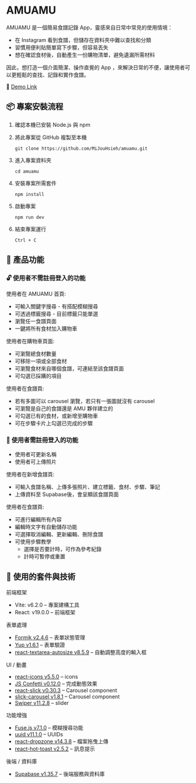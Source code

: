 # AMUAMU

AMUAMU 是一個簡易食譜記錄 App，靈感來自日常中常見的使用情境：
- 在 Instagram 看到食譜，但儲存在資料夾中難以查找和分類
- 習慣用便利貼簡單寫下步驟，但容易丟失
- 想在確認食材後，自動產生一份購物清單，避免遺漏所需材料

因此，想打造一個介面簡潔、操作直覺的 App ，來解決日常的不便，讓使用者可以更輕鬆的查找、記錄和實作食譜。

🔗 [Demo Link](https://amuamu-six.vercel.app/)

## 📦 專案安裝流程

1. 確認本機已安裝 Node.js 與 npm
2. 將此專案從 GitHub 複製至本機

    ```
    git clone https://github.com/MiJouHsieh/amuamu.git
    ```

3. 進入專案資料夾

    ```
    cd amuamu
    ```

4. 安裝專案所需套件

    ```
    npm install
    ```

5. 啟動專案

    ```
    npm run dev
    ```

6. 結束專案運行

    ```
    Ctrl + C
    ```

## 🧩 產品功能

### 🔓 使用者不需註冊登入的功能

使用者在 AMUAMU 首頁:
- 可輸入關鍵字搜尋 - 有搭配模糊搜尋
- 可透過標籤搜尋 - 目前標籤只能單選
- 瀏覽任一食譜頁面
- 一鍵將所有食材加入購物車

使用者在購物車頁面:
- 可瀏覽總食材數量
- 可移除一項或全部食材
- 可瀏覽食材來自哪個食譜，可連結至該食譜頁面
- 可勾選已採購的項目

使用者在食譜頁:
- 若有多圖可以 carousel 瀏覽，若只有一張圖就沒有 carousel
- 可瀏覽是自己的食譜還是 AMU 夥伴建立的
- 可勾選已有的食材，或新增至購物車
- 可在步驟卡片上勾選已完成的步驟

### 🔐 使用者需註冊登入的功能

- 使用者可更新名稱
- 使用者可上傳照片

使用者在新增食譜頁:
- 可輸入食譜名稱、上傳多張照片、建立標籤、食材、步驟、筆記
- 上傳資料至 Supabase後，會呈顯該食譜頁面

使用者在食譜頁:
- 可進行編輯所有內容
- 編輯時文字有自動儲存功能
- 可選擇取消編輯、更新編輯、刪除食譜
- 可使用步驟教學
  - 選擇是否要計時，可作為參考紀錄
  - 計時可暫停或重置

## 🧰 使用的套件與技術

前端框架
- Vite: v6.2.0 – 專案建構工具
- React: v19.0.0 – 前端框架

表單處理
- [Formik v2.4.6](https://formik.org) – 表單狀態管理
- [Yup v1.6.1](https://github.com/jquense/yup) – 表單驗證
- [react-textarea-autosize v8.5.9](https://github.com/Andarist/react-textarea-autosize) – 自動調整高度的輸入框

UI / 動畫
- [react-icons v5.5.0](https://github.com/react-icons/react-icons) – icons
- [JS Confetti v0.12.0](https://github.com/loonywizard/js-confetti) – 完成動態效果
- [react-slick v0.30.3](https://github.com/akiran/react-slick) – Carousel component
- [slick-carousel v1.8.1](https://github.com/akiran/react-slick) – Carousel component
- [Swiper v11.2.8](https://github.com/nolimits4web/swiper) – slider

功能增強
- [Fuse.js v7.1.0](https://fusejs.io) – 模糊搜尋功能
- [uuid v11.1.0](https://github.com/uuidjs/uuid) – UUIDs
- [react-dropzone v14.3.8](https://react-dropzone.js.org) – 檔案拖曳上傳
- [react-hot-toast v2.5.2](https://github.com/timolins/react-hot-toast) – 訊息提示

 後端 / 資料庫
- [Supabase v1.35.7](https://supabase.com) – 後端服務與資料庫